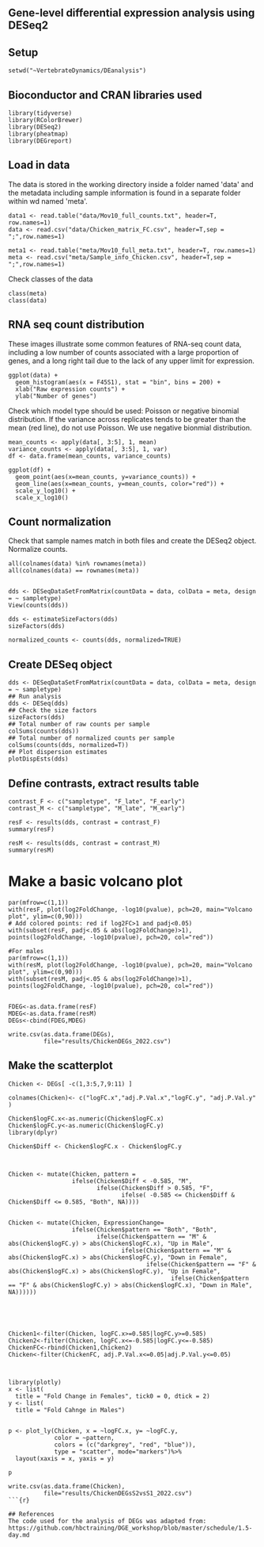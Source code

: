 ## Gene-level differential expression analysis using DESeq2

## Setup
```{r}
setwd("~VertebrateDynamics/DEanalysis")
```
## Bioconductor and CRAN libraries used
```{r}
library(tidyverse)
library(RColorBrewer)
library(DESeq2)
library(pheatmap)
library(DEGreport)
```
## Load in data
The data is stored in the working directory inside a folder named 'data' and the metadata including sample information is found in a separate folder within wd named 'meta'.
```{r}
data1 <- read.table("data/Mov10_full_counts.txt", header=T, row.names=1) 
data <- read.csv("data/Chicken_matrix_FC.csv", header=T,sep = ";",row.names=1)

meta1 <- read.table("meta/Mov10_full_meta.txt", header=T, row.names=1)
meta <- read.csv("meta/Sample_info_Chicken.csv", header=T,sep = ";",row.names=1)
```
Check classes of the data
```{r}
class(meta)
class(data)
```
## RNA seq count distribution 
These images illustrate some common features of RNA-seq count data, including a low number of counts associated with a large proportion of genes, 
and a long right tail due to the lack of any upper limit for expression.
```{r}
ggplot(data) +
  geom_histogram(aes(x = F45S1), stat = "bin", bins = 200) +
  xlab("Raw expression counts") +
  ylab("Number of genes")
```
Check which model type should be used: Poisson or negative binomial distribution.
If the variance across replicates tends to be greater than the mean (red line), do not use Poisson. We use negative bionmial distribution.

```{r}
mean_counts <- apply(data[, 3:5], 1, mean)
variance_counts <- apply(data[, 3:5], 1, var)
df <- data.frame(mean_counts, variance_counts)

ggplot(df) +
  geom_point(aes(x=mean_counts, y=variance_counts)) + 
  geom_line(aes(x=mean_counts, y=mean_counts, color="red")) +
  scale_y_log10() +
  scale_x_log10()
``` 
## Count normalization
Check that sample names match in both files and create the DESeq2 object. Normalize counts.

```{r}
all(colnames(data) %in% rownames(meta))
all(colnames(data) == rownames(meta))


dds <- DESeqDataSetFromMatrix(countData = data, colData = meta, design = ~ sampletype)
View(counts(dds))

dds <- estimateSizeFactors(dds)
sizeFactors(dds)

normalized_counts <- counts(dds, normalized=TRUE)
``` 

## Create DESeq object
```{r}
dds <- DESeqDataSetFromMatrix(countData = data, colData = meta, design = ~ sampletype)
## Run analysis
dds <- DESeq(dds)
## Check the size factors
sizeFactors(dds)
## Total number of raw counts per sample
colSums(counts(dds))
## Total number of normalized counts per sample
colSums(counts(dds, normalized=T))
## Plot dispersion estimates
plotDispEsts(dds)
``` 

## Define contrasts, extract results table
```{r}
contrast_F <- c("sampletype", "F_late", "F_early")
contrast_M <- c("sampletype", "M_late", "M_early")

resF <- results(dds, contrast = contrast_F)
summary(resF)

resM <- results(dds, contrast = contrast_M)
summary(resM)
``` 

# Make a basic volcano plot
```{r}
par(mfrow=c(1,1))
with(resF, plot(log2FoldChange, -log10(pvalue), pch=20, main="Volcano plot", ylim=c(0,90)))
# Add colored points: red if log2FC>1 and padj<0.05)
with(subset(resF, padj<.05 & abs(log2FoldChange)>1), points(log2FoldChange, -log10(pvalue), pch=20, col="red"))

#For males
par(mfrow=c(1,1))
with(resM, plot(log2FoldChange, -log10(pvalue), pch=20, main="Volcano plot", ylim=c(0,90)))
with(subset(resM, padj<.05 & abs(log2FoldChange)>1), points(log2FoldChange, -log10(pvalue), pch=20, col="red"))


FDEG<-as.data.frame(resF)
MDEG<-as.data.frame(resM)
DEGs<-cbind(FDEG,MDEG)

write.csv(as.data.frame(DEGs), 
          file="results/ChickenDEGs_2022.csv")
``` 

## Make the scatterplot
```{r}
Chicken <- DEGs[ -c(1,3:5,7,9:11) ]

colnames(Chicken)<- c("logFC.x","adj.P.Val.x","logFC.y", "adj.P.Val.y" )

Chicken$logFC.x<-as.numeric(Chicken$logFC.x)
Chicken$logFC.y<-as.numeric(Chicken$logFC.y)
library(dplyr)

Chicken$Diff <- Chicken$logFC.x - Chicken$logFC.y



Chicken <- mutate(Chicken, pattern =
                  ifelse(Chicken$Diff < -0.585, "M",
                         ifelse(Chicken$Diff > 0.585, "F",
                                ifelse( -0.585 <= Chicken$Diff & Chicken$Diff <= 0.585, "Both", NA))))


Chicken <- mutate(Chicken, ExpressionChange=
                  ifelse(Chicken$pattern == "Both", "Both",
                         ifelse(Chicken$pattern == "M" & abs(Chicken$logFC.y) > abs(Chicken$logFC.x), "Up in Male",
                                ifelse(Chicken$pattern == "M" & abs(Chicken$logFC.x) > abs(Chicken$logFC.y), "Down in Female",
                                       ifelse(Chicken$pattern == "F" & abs(Chicken$logFC.x) > abs(Chicken$logFC.y), "Up in Female",
                                              ifelse(Chicken$pattern == "F" & abs(Chicken$logFC.y) > abs(Chicken$logFC.x), "Down in Male", NA))))))





Chicken1<-filter(Chicken, logFC.x>=0.585|logFC.y>=0.585)
Chicken2<-filter(Chicken, logFC.x<=-0.585|logFC.y<=-0.585)
ChickenFC<-rbind(Chicken1,Chicken2)
Chicken<-filter(ChickenFC, adj.P.Val.x<=0.05|adj.P.Val.y<=0.05)



library(plotly)
x <- list(
  title = "Fold Change in Females", tick0 = 0, dtick = 2)
y <- list(
  title = "Fold Cahnge in Males")


p <- plot_ly(Chicken, x = ~logFC.x, y= ~logFC.y, 
             color = ~pattern, 
             colors = (c("darkgrey", "red", "blue")),
             type = "scatter", mode="markers")%>%
  layout(xaxis = x, yaxis = y)

p

write.csv(as.data.frame(Chicken), 
          file="results/ChickenDEGsS2vsS1_2022.csv")
```{r}

## References
The code used for the analysis of DEGs was adapted from: 
https://github.com/hbctraining/DGE_workshop/blob/master/schedule/1.5-day.md
